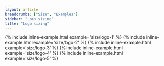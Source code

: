 ```yaml
---
layout: article
breadcrumbs: ["Size", "Examples"]
sidebar: "Logo sizing"
title: "Logo sizing"
---
```


{% include inline-example.html example='size/logo-1' %}
{% include inline-example.html example='size/logo-2' %}
{% include inline-example.html example='size/logo-3' %}
{% include inline-example.html example='size/logo-4' %}
{% include inline-example.html example='size/logo-5' %}
